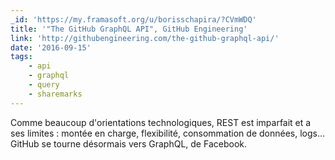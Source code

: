 ```yaml
---
_id: 'https://my.framasoft.org/u/borisschapira/?CVmWDQ'
title: '"The GitHub GraphQL API", GitHub Engineering'
link: 'http://githubengineering.com/the-github-graphql-api/'
date: '2016-09-15'
tags:
    - api
    - graphql
    - query
    - sharemarks
---
```


<div class="markdown"><p>Comme beaucoup d'orientations technologiques, REST est imparfait et a ses limites : montée en charge, flexibilité, consommation de données, logs… GitHub se tourne désormais vers GraphQL, de Facebook.
</p></div>
